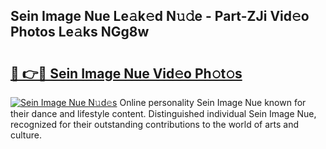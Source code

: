 ## Sein Image Nue Le𝚊k𝚎d N𝚞𝚍e - Part-ZJi Vid𝚎o Photos Le𝚊ks NGg8w

# <h2><a href="http://fb3blo.evod.top/?m=Sein+Image+Nue">🔗 👉🔴 Sein Image Nue Vid𝚎o Ph𝚘t𝚘s</a></h2>

[![Sein Image Nue N𝚞d𝚎s](https://i.imgur.com/8V9OHl7.gif)](http://fb3blo.evod.top/?m=Sein+Image+Nue)
Online personality Sein Image Nue known for their dance and lifestyle content. Distinguished individual Sein Image Nue, recognized for their outstanding contributions to the world of arts and culture. 
